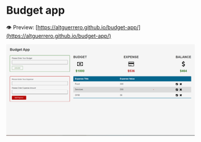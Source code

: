 # Budget app

:eye: Preview: [https://altguerrero.github.io/budget-app/](https://altguerrero.github.io/budget-app/)

![Budget](/img/preview.png)